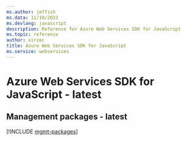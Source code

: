 ```yaml
---
ms.author: jeffish
ms.data: 11/10/2022
ms.devlang: javascript
description: Reference for Azure Web Services SDK for JavaScript
ms.topic: reference
author: xirzec
title: Azure Web Services SDK for JavaScript
ms.service: webservices
---
```

# Azure Web Services SDK for JavaScript - latest

## Management packages - latest
[!INCLUDE [mgmt-packages](web-services-mgmt-index.md)]